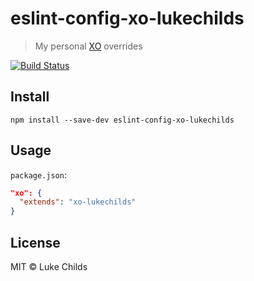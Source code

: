 # eslint-config-xo-lukechilds

> My personal [XO](https://github.com/sindresorhus/xo) overrides

[![Build Status](https://travis-ci.org/lukechilds/eslint-config-lukechilds.svg?branch=master)](https://travis-ci.org/lukechilds/eslint-config-lukechilds)

## Install

```shell
npm install --save-dev eslint-config-xo-lukechilds
```

## Usage

`package.json`:

```json
"xo": {
  "extends": "xo-lukechilds"
}
```

## License

MIT © Luke Childs
